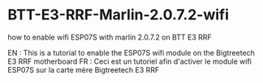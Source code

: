 # BTT-E3-RRF-Marlin-2.0.7.2-wifi
how to enable wifi ESP07S with marlin 2.0.7.2 on BTT E3 RRF 

EN : This is a tutorial to enable the ESP07S wifi module on the Bigtreetech E3 RRF motherboard
FR : Ceci est un tutoriel afin d'activer le module wifi ESP07S sur la carte mère Bigtreetech E3 RRF 
